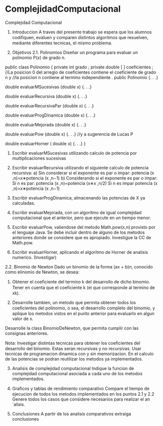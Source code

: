 # ComplejidadComputacional
Complejidad Computacional

1. Introduccion
A traves del presente trabajo se espera que los alumnos codiﬁquen, evaluen y comparen distintos algoritmos que resuelven, mediante diferentes tecnicas, el mismo problema.

2. Objetivos
2.1. Polinomios
Diseñar un programa para evaluar un polinomio P(x) de grado n.

public class Polinomio { 
private int grado ; 
private double [ ] coeficientes ; 
//La posicion 0 del arreglo de coeficientes contiene el coeficiente de grado n y 
//la posicion n contiene al termino independiente .
public Polinomio {. . .} 

double evaluarMSucesivas (double x) {. . .} 

double evaluarRecursiva (double x) {. . .} 

double evaluarRecursivaPar (double x) {. . .} 

double evaluarProgDinamica (double x) {. . .} 

double evaluarMejorada (double x) {. . .}

double evaluarPow (double x) {. . .} //y a sugerencia de Lucas P 

double evaluarHorner ( double x) {. . .} }

1. Escribir evaluarMSucesivas utilizando calculo de potencia por multiplicaciones sucesivas

2. Escribir evaluarRecursiva utilizando el siguiente calculo de potencia recursiva:
a) Sin considerar si el exponente es par o impar: potencia (x ,n)=x∗potencia (x ,n−1) 
b) Considerando si el exponente es par o impar: 
Si n es par: potencia (x ,n)=potencia (x∗x ,n/2) 
Si n es impar potencia (x ,n)=x∗potencia (x ,n−1)

3. Escribir evaluarProgDinamica, almacenando las potencias de X ya calculadas.

4. Escribir evaluarMejorada, con un algoritmo de igual complejidad computacional que el anterior, pero que ejecute en un tiempo menor.

5. Escribir evaluarPow, valiendose del metodo Math.pow(x,n) provisto por el lenguaje Java. Se debe incluir dentro de alguno de los metodos anteriores donde se considere que es apropiado. Investigue la CC de Math.pow.

6. Escribir evaluarHorner, aplicando el algoritmo de Horner de analisis numerico. (Investigar)

2.2. Binomio de Newton Dado un binomio de la forma (ax + b)n, conocido como elinomio de Newton, se desea:

1. Obtener el coeﬁciente del termino k del desarrollo de dicho binomio. Tener en cuenta que el coeﬁciente k (el que corresponde al termino de xk).

2. Desarrolle tambien, un metodo que permita obtener todos los coeﬁcientes del polinomio, o sea, el desarrollo completo del binomio, y aplique los metodos vistos en el punto anterior para evaluarlo en algun valor de x.

Desarrolle la class BinomioDeNewton, que permita cumplir con las consignas anteriores.

Nota: Investigar distintas tecnicas para obtener los coeﬁcientes del desarrollo del binomio. Estas seran recursivas y no recursivas. Usar tecnicas de programacion dinamica con y sin memorizacion. En el calculo de las potencias se podran reutilizar los metodos ya implementados.

3. Analisis de complejidad computacional
Indique la funcion de complejidad computacional asociada a cada uno de los metodos implementados.

4. Graﬁcos y tablas de rendimiento comparativo
Compare el tiempo de ejecucion de todos los metodos implementados en los puntos 2.1 y 2.2
Genere todos los casos que considere necesarios para realizar el an´alisis.

5. Conclusiones
A partir de los analisis comparativos extraiga conclusiones
